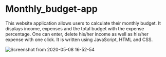 # Monthly_budget-app
This website application allows users to calculate their monthly budget.
It displays income, expenses and the total budget with the expense percentage.
One can enter, delete his/her income as well as his/her expense with one click.
It is written using JavaScript, HTML and CSS.



![Screenshot from 2020-05-08 16-52-54](https://user-images.githubusercontent.com/65019647/81401760-99f98f80-914d-11ea-8c78-9ae27c318996.png)
